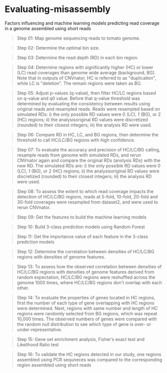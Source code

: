 # Evaluating-misassembly
Factors influencing and machine learning models predicting read coverage in a genome assembled using short reads

> Step 01: Map genome sequencing reads to tomato genome.

> Step 02: Determine the optimal bin size.

> Step 03: Determine the read depth (RD) in each bin region.

> Step 04: Determine regions with significantly higher (HC) or lower (LC) read coverages than genome wide average (background, BG). Note that in outputs of CNVnator, HC is referred to as "duplication", while LC is "deletion". The remain regions were taken as BG.
          
> Step 05: Adjust p-values (q-value), then filter HC/LC regions based on q-value and q0 value. Before that q-value threshold was determined by evaluating the consistency between results using original reads and resampled reads. Reads were resampled based on simulated RDs: i) the only possible RD values were 0 (LC), 1 (BG), or 2 (HC) regions; ii) the analysisoriginal RD values were discretized (rounded) to their closest integers; iii) the analysis RD were used.

> Step 06: Compare RD in HC, LC, and BG regions, then determine the threshold to call HC/LC/BG regions with high confidence.

> Step 07: To evaluate the accuracy and precision of HC/LC/BG calling, resample reads from genome with simulated RDs, and rerun CNVnator again and compare the original RDs (anslysis RDs) with the new RD. The simulated RDs are: i) the only possible RD values were 0 (LC), 1 (BG), or 2 (HC) regions; ii) the analysisoriginal RD values were discretized (rounded) to their closest integers; iii) the analysis RD were used.
          
> Step 08: To assess the extent to which read coverage impacts the detection of HC/LC/BG regions, reads at 5-fold, 10-fold, 20-fold and 30-fold coverages were resampled from dataset2, and were used to rerun CNVnator.

> Step 09: Get the features to build the machine learning models

> Step 10: Build 3-class prediction models using Random Forest

> Step 11: Get the importance value of each feature in the 3-class prediction models
       
> Step 12: Determine the correlation between densities of HC/LC/BG regions with densities of genome features.

> Step 13: To assess how the observed correlation between densities of HC/LC/BG regions with densities of genome features derived from random expectation, HC/LC/BG regions were reshuffled across the genome 1000 times, where HC/LC/BG regions don't overlap with each other.

> Step 14: To evaluate the properties of genes located in HC regions, first the number of each type of gene overlapping with HC regions were determined. Next, regions with same number and length of HC regions were randomly selected from BG regions, which was repeat 10,000 times. The observed numbers of genes were compared with the random null distribution to see which type of gene is over- or under-representative.

> Step 15: Gene set enrichment analysis, Fisher’s exact test and Likelihood Ratio test

> Step 16: To validate the HC regions detected in our study, one regions assembled using PCR sequneces was compared to the corresponding region assembled using short reads

